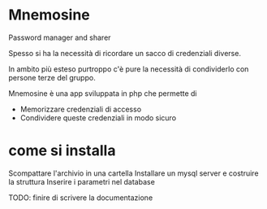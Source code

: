 # Mnemosine
Password manager and sharer


Spesso si ha la necessità di ricordare un sacco di credenziali diverse.

In ambito più esteso purtroppo c'è pure la necessità di condividerlo con persone terze del gruppo.

Mnemosine è una app sviluppata in php che permette di 

- Memorizzare credenziali di accesso
- Condividere queste credenziali in modo sicuro


# come si installa

Scompattare l'archivio in una cartella
Installare un mysql server e costruire la struttura
Inserire i parametri nel database


TODO: finire di scrivere la documentazione





